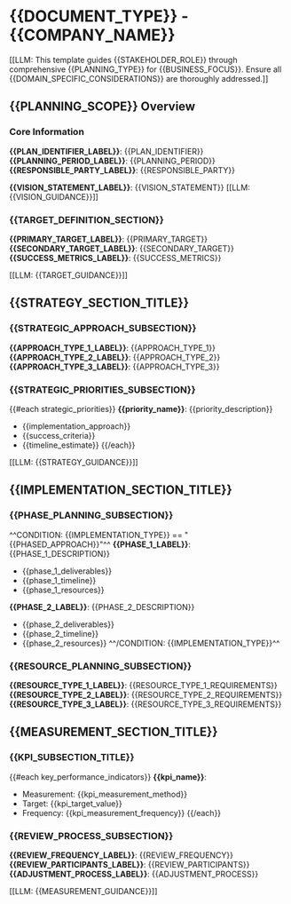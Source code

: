 # {{DOCUMENT_TYPE}} - {{COMPANY_NAME}}

[[LLM: This template guides {{STAKEHOLDER_ROLE}} through comprehensive {{PLANNING_TYPE}} for {{BUSINESS_FOCUS}}. Ensure all {{DOMAIN_SPECIFIC_CONSIDERATIONS}} are thoroughly addressed.]]

## {{PLANNING_SCOPE}} Overview

### Core Information
**{{PLAN_IDENTIFIER_LABEL}}**: {{PLAN_IDENTIFIER}}
**{{PLANNING_PERIOD_LABEL}}**: {{PLANNING_PERIOD}}
**{{RESPONSIBLE_PARTY_LABEL}}**: {{RESPONSIBLE_PARTY}}

**{{VISION_STATEMENT_LABEL}}**: {{VISION_STATEMENT}}
[[LLM: {{VISION_GUIDANCE}}]]

### {{TARGET_DEFINITION_SECTION}}
**{{PRIMARY_TARGET_LABEL}}**: {{PRIMARY_TARGET}}
**{{SECONDARY_TARGET_LABEL}}**: {{SECONDARY_TARGET}}
**{{SUCCESS_METRICS_LABEL}}**: {{SUCCESS_METRICS}}

[[LLM: {{TARGET_GUIDANCE}}]]

## {{STRATEGY_SECTION_TITLE}}

### {{STRATEGIC_APPROACH_SUBSECTION}}
**{{APPROACH_TYPE_1_LABEL}}**: {{APPROACH_TYPE_1}}
**{{APPROACH_TYPE_2_LABEL}}**: {{APPROACH_TYPE_2}}
**{{APPROACH_TYPE_3_LABEL}}**: {{APPROACH_TYPE_3}}

### {{STRATEGIC_PRIORITIES_SUBSECTION}}
{{#each strategic_priorities}}
**{{priority_name}}**: {{priority_description}}
- {{implementation_approach}}
- {{success_criteria}}
- {{timeline_estimate}}
{{/each}}

[[LLM: {{STRATEGY_GUIDANCE}}]]

## {{IMPLEMENTATION_SECTION_TITLE}}

### {{PHASE_PLANNING_SUBSECTION}}
^^CONDITION: {{IMPLEMENTATION_TYPE}} == "{{PHASED_APPROACH}}"^^
**{{PHASE_1_LABEL}}**: {{PHASE_1_DESCRIPTION}}
- {{phase_1_deliverables}}
- {{phase_1_timeline}}
- {{phase_1_resources}}

**{{PHASE_2_LABEL}}**: {{PHASE_2_DESCRIPTION}}
- {{phase_2_deliverables}}
- {{phase_2_timeline}}
- {{phase_2_resources}}
^^/CONDITION: {{IMPLEMENTATION_TYPE}}^^

### {{RESOURCE_PLANNING_SUBSECTION}}
**{{RESOURCE_TYPE_1_LABEL}}**: {{RESOURCE_TYPE_1_REQUIREMENTS}}
**{{RESOURCE_TYPE_2_LABEL}}**: {{RESOURCE_TYPE_2_REQUIREMENTS}}
**{{RESOURCE_TYPE_3_LABEL}}**: {{RESOURCE_TYPE_3_REQUIREMENTS}}

## {{MEASUREMENT_SECTION_TITLE}}

### {{KPI_SUBSECTION_TITLE}}
{{#each key_performance_indicators}}
**{{kpi_name}}**: 
- Measurement: {{kpi_measurement_method}}
- Target: {{kpi_target_value}}
- Frequency: {{kpi_measurement_frequency}}
{{/each}}

### {{REVIEW_PROCESS_SUBSECTION}}
**{{REVIEW_FREQUENCY_LABEL}}**: {{REVIEW_FREQUENCY}}
**{{REVIEW_PARTICIPANTS_LABEL}}**: {{REVIEW_PARTICIPANTS}}
**{{ADJUSTMENT_PROCESS_LABEL}}**: {{ADJUSTMENT_PROCESS}}

[[LLM: {{MEASUREMENT_GUIDANCE}}]]